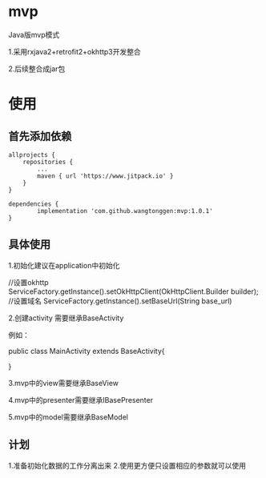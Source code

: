 # mvp
Java版mvp模式

1.采用rxjava2+retrofit2+okhttp3开发整合

2.后续整合成jar包

# 使用
## 首先添加依赖

    allprojects {
		repositories {
			...
			maven { url 'https://www.jitpack.io' }
		}
	}
	
    dependencies {
	        implementation 'com.github.wangtonggen:mvp:1.0.1'
	}
## 具体使用

1.初始化建议在application中初始化

//设置okhttp
ServiceFactory.getInstance().setOkHttpClient(OkHttpClient.Builder builder);
//设置域名
ServiceFactory.getInstance().setBaseUrl(String base_url)

2.创建activity 需要继承BaseActivity

例如：

public class MainActivity extends BaseActivity{

}

3.mvp中的view需要继承BaseView

4.mvp中的presenter需要继承IBasePresenter

5.mvp中的model需要继承BaseModel

## 计划
1.准备初始化数据的工作分离出来
2.使用更方便只设置相应的参数就可以使用
